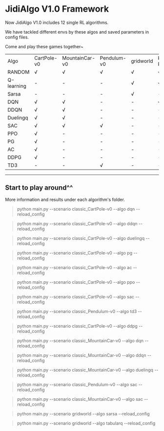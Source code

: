 # JidiAlgo V1.0 Framework

Now JidiAlgo V1.0 includes 12 single RL algorithms. 

We have tackled different envs by these algos and saved parameters in config files.

Come and play these games together~



<table>
    <tr>
        <td>Algo</td>
        <td>CartPole-v0</td> 
        <td>MountainCar-v0</td> 
        <td>Pendulum-v0</td> 
        <td>gridworld</td> 
        <td>Kuhn Poker</td>
        <td>Leduc Poker</td>
        <td>ConnectFour</td>
        <td>GRF</td>
        <td>MPE</td>
    </tr>

[comment]: <> (   <tr>)

[comment]: <> (        <td colspan="2">合并行</td>    )

[comment]: <> (   </tr>)
   <tr>
        <td>RANDOM</td> 
        <td>√</td>
        <td>√</td> 
        <td>√</td> 
        <td>√</td> 
        <td>√</td> 
        <td>√</td> 
        <td>√</td> 
        <td>√</td>
   </tr>
    <tr>
        <td>Q-learning</td> 
        <td>-</td> 
        <td>-</td> 
        <td> - </td> 
        <td> √ </td> 
        <td>√</td>
        <td>√</td>
        <td>-</td>
        <td>-</td>
    <tr>
        <td>Sarsa</td> 
        <td>-</td> 
        <td>-</td> 
        <td> - </td> 
        <td> √ </td>
        <td>-</td>
        <td>-</td>
        <td>-</td>
        <td>-</td>
    <tr>
        <td>DQN</td> 
        <td>√</td> 
        <td>√</td> 
        <td> - </td> 
        <td> - </td>
        <td>√</td>
        <td>√</td>
        <td>-</td>
        <td>-</td>
    <tr>
        <td>DDQN</td> 
        <td>√</td> 
        <td>√</td> 
        <td> - </td> 
        <td> - </td>
        <td>-</td>
        <td>-</td>
        <td>-</td>
        <td>-</td>
    <tr>
        <td>Duelingq</td> 
        <td>√</td> 
        <td>√</td> 
        <td> - </td>
        <td> - </td> 
        <td>-</td>
        <td>-</td>
        <td>-</td>
        <td>-</td>
    <tr>
        <td>SAC</td>
        <td>√</td> 
        <td> √ </td> 
        <td> √ </td>
        <td> - </td> 
        <td>-</td>
        <td>-</td>
        <td>-</td>
        <td>-</td>

[comment]: <> (        <td rowspan="8">classic_CartPole-v0</td>)

   </tr>
    <tr>
        <td>PPO</td>
        <td>√</td> 
        <td> - </td> 
        <td> - </td>
        <td> - </td> 
        <td>-</td>
        <td>-</td>
        <td>√</td>
        <td>√</td>
   </tr>
    <tr>
        <td>PG</td>
        <td>√</td> 
        <td> - </td> 
        <td> - </td>
        <td> - </td> 
        <td>-</td>
        <td>-</td>
        <td>-</td>
        <td>-</td>
   </tr>
     <tr>
        <td>AC</td>
        <td>√</td> 
        <td> - </td> 
        <td> - </td> 
        <td> - </td> 
        <td>-</td>
        <td>-</td>
        <td>-</td>
        <td>-</td>
   </tr>
   </tr>
     <tr>
        <td>DDPG</td>
        <td>√</td> 
        <td> - </td> 
        <td> - </td>
        <td> - </td> 
        <td>-</td>
        <td>-</td>
        <td>-</td>
        <td>-</td>
     <tr>
        <td>TD3</td>
        <td> - </td> 
        <td> - </td> 
        <td> √ </td>
        <td> - </td>
        <td>-</td>
        <td>-</td>
        <td>-</td>
        <td>-</td>
   </tr>
    

</table>


---
## Start to play around^^

More information and results under each algorithm's folder.

>python main.py --scenario classic_CartPole-v0 --algo dqn --reload_config 

>python main.py --scenario classic_CartPole-v0 --algo ddqn --reload_config 

>python main.py --scenario classic_CartPole-v0 --algo duelingq --reload_config 

>python main.py --scenario classic_CartPole-v0 --algo pg --reload_config 

>python main.py --scenario classic_CartPole-v0 --algo ac --reload_config 

>python main.py --scenario classic_CartPole-v0 --algo ppo --reload_config 

>python main.py --scenario classic_CartPole-v0 --algo sac --reload_config 

>python main.py --scenario classic_Pendulum-v0 --algo td3 --reload_config 

>python main.py --scenario classic_CartPole-v0 --algo ddpg --reload_config 

>python main.py --scenario classic_MountainCar-v0 --algo dqn --reload_config 

>python main.py --scenario classic_MountainCar-v0 --algo ddqn --reload_config 

>python main.py --scenario classic_MountainCar-v0 --algo duelingq --reload_config 

>python main.py --scenario classic_Pendulum-v0 --algo sac --reload_config 

>python main.py --scenario classic_MountainCar-v0 --algo sac --reload_config 

>python main.py --scenario gridworld --algo sarsa --reload_config 

>python main.py --scenario gridworld --algo tabularq --reload_config
